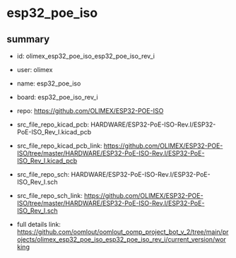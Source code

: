 # esp32_poe_iso
 
## summary 
* id: olimex_esp32_poe_iso_esp32_poe_iso_rev_i
* user: olimex
* name: esp32_poe_iso
* board: esp32_poe_iso_rev_i
* repo: https://github.com/OLIMEX/ESP32-POE-ISO
* src_file_repo_kicad_pcb: HARDWARE/ESP32-PoE-ISO-Rev.I/ESP32-PoE-ISO_Rev_I.kicad_pcb
* src_file_repo_kicad_pcb_link: https://github.com/OLIMEX/ESP32-POE-ISO/tree/master/HARDWARE/ESP32-PoE-ISO-Rev.I/ESP32-PoE-ISO_Rev_I.kicad_pcb


* src_file_repo_sch: HARDWARE/ESP32-PoE-ISO-Rev.I/ESP32-PoE-ISO_Rev_I.sch
* src_file_repo_sch_link: https://github.com/OLIMEX/ESP32-POE-ISO/tree/master/HARDWARE/ESP32-PoE-ISO-Rev.I/ESP32-PoE-ISO_Rev_I.sch
* full details link: https://github.com/oomlout/oomlout_oomp_project_bot_v_2/tree/main/projects/olimex_esp32_poe_iso_esp32_poe_iso_rev_i/current_version/working  







